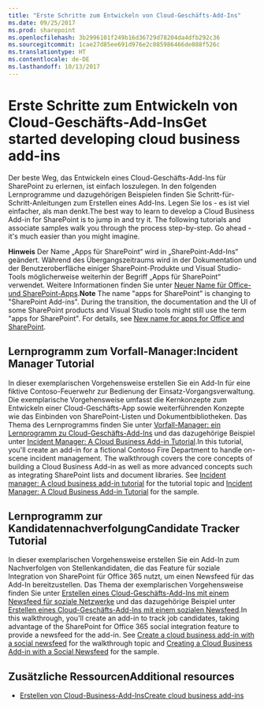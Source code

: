 ```yaml
---
title: "Erste Schritte zum Entwickeln von Cloud-Geschäfts-Add-Ins"
ms.date: 09/25/2017
ms.prod: sharepoint
ms.openlocfilehash: 3b2996101f249b16d36729d78204da4dfb292c36
ms.sourcegitcommit: 1cae27d85ee691d976e2c085986466de088f526c
ms.translationtype: HT
ms.contentlocale: de-DE
ms.lasthandoff: 10/13/2017
---
```

# <a name="get-started-developing-cloud-business-add-ins"></a><span data-ttu-id="471c8-102">Erste Schritte zum Entwickeln von Cloud-Geschäfts-Add-Ins</span><span class="sxs-lookup"><span data-stu-id="471c8-102">Get started developing cloud business add-ins</span></span>
<span data-ttu-id="471c8-p101">Der beste Weg, das Entwickeln eines Cloud-Geschäfts-Add-Ins für SharePoint zu erlernen, ist einfach loszulegen. In den folgenden Lernprogramme und dazugehörigen Beispielen finden Sie Schritt-für-Schritt-Anleitungen zum Erstellen eines Add-Ins. Legen Sie los - es ist viel einfacher, als man denkt.</span><span class="sxs-lookup"><span data-stu-id="471c8-p101">The best way to learn to develop a Cloud Business Add-in for SharePoint is to jump in and try it. The following tutorials and associate samples walk you through the process step-by-step. Go ahead - it's much easier than you might imagine.</span></span>
 

 <span data-ttu-id="471c8-p102">**Hinweis** Der Name „Apps für SharePoint“ wird in „SharePoint-Add-Ins“ geändert. Während des Übergangszeitraums wird in der Dokumentation und der Benutzeroberfläche einiger SharePoint-Produkte und Visual Studio-Tools möglicherweise weiterhin der Begriff „Apps für SharePoint“ verwendet. Weitere Informationen finden Sie unter [Neuer Name für Office- und SharePoint-Apps](new-name-for-apps-for-sharepoint.md#bk_newname).</span><span class="sxs-lookup"><span data-stu-id="471c8-p102">**Note**  The name "apps for SharePoint" is changing to "SharePoint Add-ins". During the transition, the documentation and the UI of some SharePoint products and Visual Studio tools might still use the term "apps for SharePoint". For details, see  [New name for apps for Office and SharePoint](new-name-for-apps-for-sharepoint.md#bk_newname).</span></span>
 


 

## <a name="incident-manager-tutorial"></a><span data-ttu-id="471c8-109">Lernprogramm zum Vorfall-Manager:</span><span class="sxs-lookup"><span data-stu-id="471c8-109">Incident Manager Tutorial</span></span>

<span data-ttu-id="471c8-p103">In dieser exemplarischen Vorgehensweise erstellen Sie ein Add-In für eine fiktive Contoso-Feuerwehr zur Bedienung der Einsatz-Vorgangsverwaltung. Die exemplarische Vorgehensweise umfasst die Kernkonzepte zum Entwickeln einer Cloud-Geschäfts-App sowie weiterführenden Konzepte wie das Einbinden von SharePoint-Listen und Dokumentbibliotheken. Das Thema des Lernprogramms finden Sie unter  [Vorfall-Manager: ein Lernprogramm zu Cloud-Geschäfts-Add-Ins](incident-manager-a-cloud-business-add-in-tutorial.md) und das dazugehörige Beispiel unter [Incident Manager: A Cloud Business Add-in Tutorial](http://code.msdn.microsoft.com/Incident-Manager-A-Cloud-c32d9b04.md).</span><span class="sxs-lookup"><span data-stu-id="471c8-p103">In this tutorial, you'll create an add-in for a fictional Contoso Fire Department to handle on-scene incident management. The walkthrough covers the core concepts of building a Cloud Business Add-in as well as more advanced concepts such as integrating SharePoint lists and document libraries. See  [Incident manager: A cloud business add-in tutorial](incident-manager-a-cloud-business-add-in-tutorial.md) for the tutorial topic and [Incident Manager: A Cloud Business Add-in Tutorial](http://code.msdn.microsoft.com/Incident-Manager-A-Cloud-c32d9b04.md) for the sample.</span></span>
 

 

## <a name="candidate-tracker-tutorial"></a><span data-ttu-id="471c8-113">Lernprogramm zur Kandidatennachverfolgung</span><span class="sxs-lookup"><span data-stu-id="471c8-113">Candidate Tracker Tutorial</span></span>

<span data-ttu-id="471c8-p104">In dieser exemplarischen Vorgehensweise erstellen Sie ein Add-In zum Nachverfolgen von Stellenkandidaten, die das Feature für soziale Integration von SharePoint für Office 365 nutzt, um einen Newsfeed für das Add-In bereitzustellen. Das Thema der exemplarischen Vorgehensweise finden Sie unter  [Erstellen eines Cloud-Geschäfts-Add-Ins mit einem Newsfeed für soziale Netzwerke](create-a-cloud-business-add-in-with-a-social-newsfeed.md) und das dazugehörige Beispiel unter [Erstellen eines Cloud-Geschäfts-Add-Ins mit einem sozialen Newsfeed](http://code.msdn.microsoft.com/Creating-a-Cloud-Business-8540c0c9.md).</span><span class="sxs-lookup"><span data-stu-id="471c8-p104">In this walkthrough, you'll create an add-in to track job candidates, taking advantage of the SharePoint for Office 365 social integration feature to provide a newsfeed for the add-in. See  [Create a cloud business add-in with a social newsfeed](create-a-cloud-business-add-in-with-a-social-newsfeed.md) for the walkthrough topic and [Creating a Cloud Business Add-in with a Social Newsfeed](http://code.msdn.microsoft.com/Creating-a-Cloud-Business-8540c0c9.md) for the sample.</span></span>
 

 

## <a name="additional-resources"></a><span data-ttu-id="471c8-116">Zusätzliche Ressourcen</span><span class="sxs-lookup"><span data-stu-id="471c8-116">Additional resources</span></span>
<span data-ttu-id="471c8-117"><a name="bk_addresources"> </a></span><span class="sxs-lookup"><span data-stu-id="471c8-117"></span></span>


-  [<span data-ttu-id="471c8-118">Erstellen von Cloud-Business-Add-Ins</span><span class="sxs-lookup"><span data-stu-id="471c8-118">Create cloud business add-ins</span></span>](create-cloud-business-add-ins.md)
    
 

